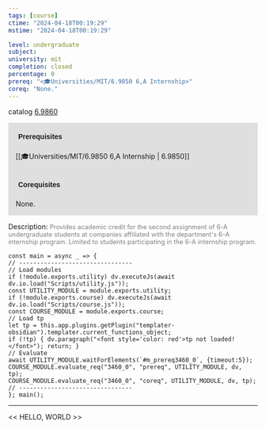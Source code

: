 ```yaml
---
tags: [course]
ctime: "2024-04-18T00:19:29"
mstime: "2024-04-18T00:19:29"

level: undergraduate
subject: 
university: mit
completion: closed
percentage: 0
prereq: "<🎓Universities/MIT/6.9850 6,A Internship>"
coreq: "None."
---
```


catalog [6.9860](http://student.mit.edu/catalog/m6e.html#6.9860)

<span style="display: block; padding: 15px; background-color: rgb(100, 100, 100, 0.2);"><font id="m_prereq3460_0" style="display: block; font-family: Arial, sans-serif; font-weight: bold; padding: 5px">Prerequisites</font><br><span id="prereq3460_0">[[🎓Universities/MIT/6.9850 6,A Internship | 6.9850]]</span></span>
<span style="display: block; padding: 15px; background-color: rgb(100, 100, 100, 0.2);"><font id="m_coreq3460_0" style="display: block; font-family: Arial, sans-serif; font-weight: bold; padding: 5px">Corequisites</font><br><span id="coreq3460_0">None.</span></span>

<font style="">Description:</font>
<font style="color: grey; font-size: 0.8rem;">Provides academic credit for the second assignment of 6-A undergraduate students at companies affiliated with the department's 6-A internship program. Limited to students participating in the 6-A internship program.</font>

```dataviewjs
const main = async _ => {
// --------------------------------
// Load modules
if (!module.exports.utility) dv.executeJs(await dv.io.load("Scripts/utility.js"));
const UTILITY_MODULE = module.exports.utility;
if (!module.exports.course) dv.executeJs(await dv.io.load("Scripts/course.js"));
const COURSE_MODULE = module.exports.course;
// Load tp
let tp = this.app.plugins.getPlugin("templater-obsidian").templater.current_functions_object;
if (!tp) { dv.paragraph("<font style='color: red'>tp not loaded!</font>"); return; }
// Evaluate
await UTILITY_MODULE.waitForElements(`#m_prereq3460_0`, {timeout:5});
COURSE_MODULE.evaluate_req("3460_0", "prereq", UTILITY_MODULE, dv, tp);
COURSE_MODULE.evaluate_req("3460_0", "coreq", UTILITY_MODULE, dv, tp);
// --------------------------------
}; main();
```

---

<< HELLO, WORLD >>
